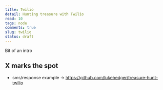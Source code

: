 ```yaml
---
title: Twilio
detail: Hunting treasure with Twilio
read: 10
tags: node
comments: true
slug: twilio
status: draft
---
```


Bit of an intro

## X marks the spot

- sms/response example -> https://github.com/lukehedger/treasure-hunt-twilio
